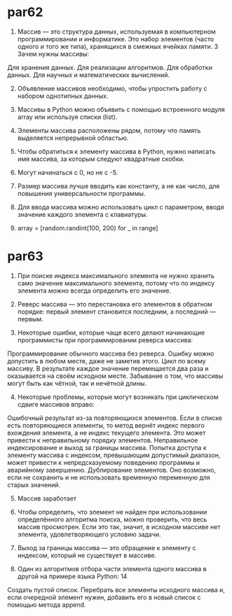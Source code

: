 # par62

1. Массив — это структура данных, используемая в компьютерном программировании и информатике. Это набор элементов (часто одного и того же типа), хранящихся в смежных ячейках памяти. 3
Зачем нужны массивы:

Для хранения данных.
Для реализации алгоритмов.
Для обработки данных.
Для научных и математических вычислений.

2. Объявление массивов необходимо, чтобы упростить работу с набором однотипных данных.

3. Массивы в Python можно объявить с помощью встроенного модуля array или используя списки (list).

4. Элементы массива расположены рядом, потому что память выделяется непрерывной областью.

5. Чтобы обратиться к элементу массива в Python, нужно написать имя массива, за которым следуют квадратные скобки.

6. Могут начинаться с 0, но не с -5.

7. Размер массива лучше вводить как константу, а не как число, для повышения универсальности программы.

8. Для ввода массива можно использовать цикл с параметром, вводя значение каждого элемента с клавиатуры.

9. array = [random.randint(100, 200) for _ in range]

# par63

1. При поиске индекса максимального элемента не нужно хранить само значение максимального элемента, потому что по индексу элемента можно всегда определить его значение.

2. Реверс массива — это перестановка его элементов в обратном порядке: первый элемент становится последним, а последний — первым.

3. Некоторые ошибки, которые чаще всего делают начинающие программисты при программировании реверса массива:

Программирование обычного массива без реверса. Ошибку можно допустить в любом месте, даже не заметив этого.
Цикл по всему массиву. В результате каждое значение перемещается два раза и оказывается на своём исходном месте.
Забывание о том, что массивы могут быть как чётной, так и нечётной длины.

4. Некоторые проблемы, которые могут возникать при циклическом сдвиге массивов вправо:

Ошибочный результат из-за повторяющихся элементов. Если в списке есть повторяющиеся элементы, то метод вернёт индекс первого вхождения элемента, а не индекс текущего элемента. Это может привести к неправильному порядку элементов.
Неправильное индексирование и выход за границы массива. Попытка доступа к элементу массива с индексом, превышающим допустимый диапазон, может привести к непредсказуемому поведению программы и аварийному завершению.
Дублирование элементов. Оно возможно, если не сохранить и не использовать временную переменную для старых значений.

5. Массив заработает

6. Чтобы определить, что элемент не найден при использовании определённого алгоритма поиска, можно проверить, что весь массив просмотрен. Если это так, значит, в исходном массиве нет элемента, удовлетворяющего условию задачи.

7. Выход за границы массива — это обращение к элементу с индексом, который не существует в массиве.

8. Один из алгоритмов отбора части элемента одного массива в другой на примере языка Python: 14

Создать пустой список.
Перебрать все элементы исходного массива и, если очередной элемент нужен, добавить его в новый список с помощью метода append.

